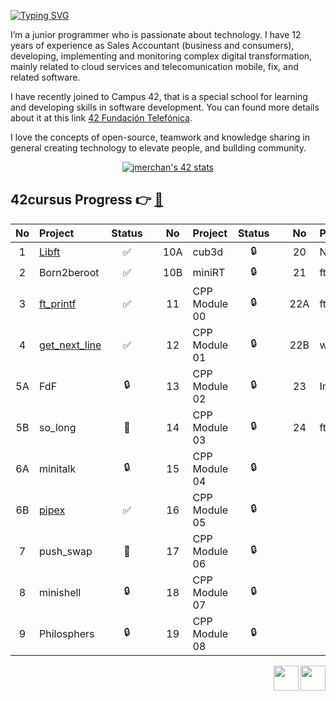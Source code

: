<a href="https://git.io/typing-svg"><img src="https://readme-typing-svg.herokuapp.com?font=Fira+Code&weight=500&size=26&pause=500&color=000000&center=true&width=435&lines=Hi+there+%F0%9F%91%8B+I'm+Jessica" alt="Typing SVG" /></a>

I’m a junior programmer who is passionate about technology. I have 12 years of experience as Sales Accountant (business
and consumers), developing, implementing and monitoring complex digital transformation, mainly related to cloud services and telecomunication
mobile, fix, and related software.

I have recently joined to Campus 42, that is a special school for learning and developing skills in software development. You can found more details about it at this link [42 Fundación Telefónica](https://www.fundaciontelefonica.com/empleabilidad/campus-42/). 

I love the concepts of open-source, teamwork and knowledge sharing in general creating technology to elevate people, and bullding community. 

<p align="center">
    <a href="https://github.com/oakoudad/badge42">
      <img src="https://badge.mediaplus.ma/colorfulwaves/jmerchan?1337Badge=off&UM6P=off" alt="jmerchan's 42 stats" />
    </a>
</p>


## 42cursus Progress 👉 [📂](../../../42-cursus)




| No  | Project                                     | Status |   | No  | Project                                   | Status |   | No  | Project                        | Status |
| :-: | :------------------------------------------ | :----: | - | :-: | :---------------------------------------- | :----: | - | :-: | :----------------------------- | :----: |
| 1   | [Libft](../../../libft-42cursus)            | ✅     |   | 10A | cub3d                                      | 🔒     |   | 20  | NetPractice                    | 🔒      |
| 2   | Born2beroot                                 | ✅     |   | 10B | miniRT                                     | 🔒     |   | 21  | ft_containers                  | 🔒      |
| 3   | [ft_printf](../../../ft_printf-42cursus)    | ✅     |   | 11  | CPP Module 00                              | 🔒     |   | 22A | ft_irc                         | 🔒      |
| 4   | [get_next_line](../../../get_next_line-42cursus)| ✅     |   | 12  | CPP Module 01                          | 🔒     |   | 22B | webserv                        | 🔒      |
| 5A  | FdF                                         | 🔒     |   | 13  | CPP Module 02                              | 🔒     |   | 23  | Inception                      | 🔒      |
| 5B  |  so_long                                    | 📝     |   | 14  | CPP Module 03                              | 🔒     |   | 24  | ft_transcendence               | 🔒      |
| 6A  |  minitalk                                   | 🔒     |   | 15  | CPP Module 04                              | 🔒     |   |     |                                |         |
| 6B  |  [pipex](../../../pipex-42cursus)           | ✅     |   | 16  | CPP Module 05                              | 🔒     |   |     |                                |         |
| 7   |  push_swap                                  | 📝     |   | 17  | CPP Module 06                              | 🔒     |   |     |                                |         |
| 8   |  minishell                                  | 🔒     |   | 18  | CPP Module 07                              | 🔒     |   |     |                                |         |
| 9   |  Philosphers                                | 🔒     |   | 19  | CPP Module 08                              | 🔒     |   |     |                       |        |



[<img src="https://user-images.githubusercontent.com/121127625/226583635-92749b76-e3ba-49f8-8dd4-091c3c1367c7.png" width="40" height="40" align = right></img>](https://www.linkedin.com/in/jessica-merchan-cantero/)
[<img src="https://user-images.githubusercontent.com/121127625/226584389-2e19928e-40c9-4980-b934-d37ded697b59.png" width="40" height="40" align = right></img>](mailto:jesmercan@gmail.com)


